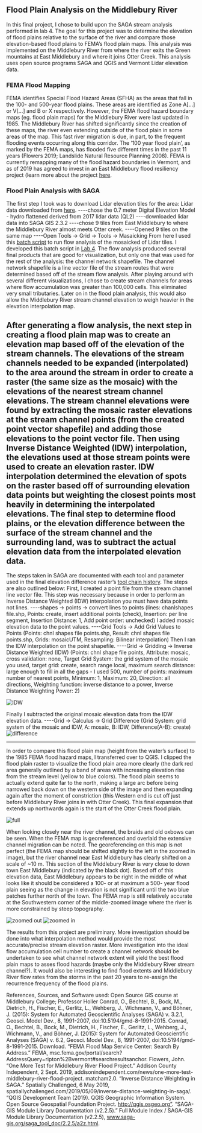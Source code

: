## Flood Plain Analysis on the Middlebury River
In this final project, I chose to build upon the SAGA stream analysis performed in lab 4. The goal for this project was to determine the elevation of flood plains relative to the surface of the river and compare those elevation-based flood plains to FEMA’s flood plain maps. This analysis was implemented on the Middlebury River from where the river exits the Green mountains at East Middlebury and where it joins Otter Creek. This analysis uses open source programs SAGA and QGIS and Vermont Lidar elevation data.

### FEMA Flood Mapping
FEMA identifies Special Flood Hazard Areas (SFHA) as the areas that fall in the 100- and 500-year flood plains. These areas are identified as Zone A[…] or V[…] and B or X respectively. However, the FEMA flood hazard boundary maps (eg. flood plain maps) for the Middlebury River were last updated in 1985. The Middlebury River has shifted significantly since the creation of these maps, the river even extending outside of the flood plain in some areas of the map. This fast river migration is due, in part, to the frequent flooding events occurring along this corridor. The ‘100 year flood plain’, as marked by the FEMA maps, has flooded five different times in the past 11 years (Flowers 2019; Landslide Natural Resource Planning 2008). FEMA is currently remapping many of the flood hazard boundaries in Vermont, and as of 2019 has agreed to invest in an East Middlebury flood resiliency project (learn more about the project [here]( https://addisonindependent.com/news/one-more-test-middlebury-river-flood-project).

### Flood Plain Analysis with SAGA
The first step I took was to download Lidar elevation tiles for the area:
Lidar data downloaded from [here](http://maps.vcgi.vermont.gov/opendata/tileselect_opendata.html?IndexLayerName=Index_ElevationDEM_DEMHF0p7M2017&FolderURL=http://maps.vcgi.vermont.gov/gisdata/vcgi/lidar/0_7M/2017/DEMHF/&cdownload=-1&InputLayerName=Index_ElevationDEM_DEMHF0p7M2017&InputFtype=raster).
----chose the 0.7 meter Digital Elevation Model - hydro flattened derived from 2017 lidar data (QL2)
----downloaded lidar data into SAGA GIS 2.3.2
----chose 9 tiles from East Middlebury to where the Middlebury River almost meets Otter creek.
----Opened 9 tiles on the same map
----Open Tools -> Grid -> Tools -> Masaicking
From here I used this [batch script](flowanalysis.bat) to run flow analysis of the mosaicked of Lidar tiles. I developed this batch script in [Lab 4](Lab4.md). The flow analysis produced several final products that are good for visualization, but only one that was used for the rest of the analysis: the channel network shapefile. The channel network shapefile is a line vector file of the stream routes that were determined based off of the stream flow analysis. After playing around with several different visualizations, I chose to create stream channels for areas where flow accumulation was greater than 100,000 cells. This eliminated very small tributaries. Later on in the flood plain analysis, this would also allow the Middlebury River stream channel elevation to weigh heavier in the elevation interpolation map.

After generating a flow analysis, the next step in creating a flood plain map was to create an elevation map based off of the elevation of the stream channels. The elevations of the stream channels needed to be expanded (interpolated) to the area around the stream in order to create a raster (the same size as the mosaic) with the elevations of the nearest stream channel elevations. The stream channel elevations were found by extracting the mosaic raster elevations at the stream channel points (from the created point vector shapefile) and adding those elevations to the point vector file. Then using Inverse Distance Weighted (IDW) interpolation, the elevations used at those stream points were used to create an elevation raster. IDW interpolation determined the elevation of spots on the raster based off of surrounding elevation data points but weighting the closest points most heavily in determining the interpolated elevations. The final step to determine flood plains, or the elevation difference between the surface of the stream channel and the surrounding land, was to subtract the actual elevation data from the interpolated elevation data.
-------------------------------
The steps taken in SAGA are documented with each tool and parameter used in the final elevation difference raster’s [tool chain history](difference_toolchain.xml). The steps are also outlined below:
First, I created a point file from the stream channel line vector file. This step was necessary because in order to perform an Inverse Distance Weighted (IDW) interpolation you must have data points not lines.
----shapes -> points -> convert lines to points (lines: chanlshapes file.shp, Points: create, insert additional points (check), Insertion: per line segment, Insertion Distance: 1, Add point order: unchecked)
I added mosaic elevation data to the point values.
----Grid Tools -> Add Grid Values to Points (Points: chnl shapes file points.shp, Result: chnl shapes file points.shp, Grids: mosaicUTM, Resampling: Bilinear interpolation)
Then I ran the IDW interpolation on the point shapefile. 
----Grid -> Gridding -> Inverse Distance Weighted (IDW) (Points: chnl shape file points, Attribute: mosaic, cross validation: none, Target Grid System: the grid system of the mosaic you used, target grid: create, search range local, maximum search distance: large enough to fill in all the gaps - I used 500, number of points: maximum number of nearest points, Minimum: 1, Maximum: 20, Direction: all directions, Weighting function: inverse distance to a power, Inverse Distance Weighting Power: 2)

![IDW](interpolation_mosaic.png)

Finally I subtracted the original mosaic elevation data from the IDW elevation data. 
----Grid -> Calculus -> Grid Difference (Grid System: grid system of the mosaic and IDW, A: mosaic, B: IDW, Difference(A-B): create)
![difference](difference_saga.png)

-------------------------------
In order to compare this flood plain map (height from the water’s surface) to the 1985 FEMA flood hazard maps, I transferred over to QGIS. I clipped the flood plain raster to visualize the flood plain area more clearly (the dark red area generally outlined by a band of areas with increasing elevation rise from the stream level (yellow to blue colors). The flood plain seems to actually extend quite far to the north, making a large arc before being narrowed back down on the western side of the image and then expanding again after the moment of constriction (this Western end is cut off just before Middlebury River joins in with Otter Creek). This final expansion that extends up northwards again is the start of the Otter Creek flood plain. 

![full](full.png)

When looking closely near the river channel, the braids and old oxbows can be seen. When the FEMA map is georeferenced and overlaid the extensive channel migration can be noted. The georeferencing on this map is not perfect (the FEMA map should be shifted slightly to the left in the zoomed in image), but the river channel near East Middlebury has clearly shifted on a scale of ~10 m. This section of the Middlebury River is very close to down town East Middlebury (indicated by the black dot). Based off of this elevation data, East Middlebury appears to be right in the middle of what looks like it should be considered a 100- or at maximum a 500- year flood plain seeing as the change in elevation is not significant until the two blue patches further north of the town. The FEMA map is still relatively accurate at the Southwestern corner of the middle-zoomed image where the river is more constrained by steep topography.

![zoomed out](zout.png)
![zoomed in](zin.png)

The results from this project are preliminary. More investigation should be done into what interpolation method would provide the most accurate/precise stream elevation raster. More investigation into the ideal flow accumulation cell number to create a channel network should be undertaken to see what channel network extent will yield the best flood plain maps to asses flood hazards (maybe only the Middlebury River stream channel?). It would also be interesting to find flood extents and Middlebury River flow rates from the storms in the past 20 years to re-assign the recurrence frequency of the flood plains.

References, Sources, and Software used:
Open Source GIS course at Middlebury College; Professor Holler
Conrad, O., Bechtel, B., Bock, M., Dietrich, H., Fischer, E., Gerlitz, L., Wehberg, J., Wichmann, V., and Böhner, J. (2015): System for Automated Geoscientific Analyses (SAGA) v. 3.2.1, Geosci. Model Dev., 8, 1991-2007, doi:10.5194/gmd-8-1991-2015.
Conrad, O., Bechtel, B., Bock, M., Dietrich, H., Fischer, E., Gerlitz, L., Wehberg, J., Wichmann, V., and Böhner, J. (2015): System for Automated Geoscientific Analyses (SAGA) v. 6.2, Geosci. Model Dev., 8, 1991-2007, doi:10.5194/gmd-8-1991-2015. Download.
“FEMA Flood Map Service Center: Search By Address.” FEMA, msc.fema.gov/portal/search?AddressQuery=ripton%2Bvermont#searchresultsanchor.
Flowers, John. “One More Test for Middlebury River Flood Project.” Addison County Independent, 2 Sept. 2019, addisonindependent.com/news/one-more-test-middlebury-river-flood-project.
matcham2.0. “Inverse Distance Weighting in SAGA.” Spatially Challenged, 6 May 2019, spatiallychallenged.com/2019/05/09/inverse-distance-weighting-in-saga/.
“QGIS Development Team (2019). QGIS Geographic Information System. Open Source Geospatial Foundation Project. http://qgis.osgeo.org”.
“SAGA-GIS Module Library Documentation (v2.2.5).” Full Module Index / SAGA-GIS Module Library Documentation (v2.2.5), www.saga-gis.org/saga_tool_doc/2.2.5/a2z.html.
